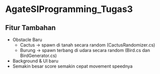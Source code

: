 # AgateSIProgramming_Tugas3

## Fitur Tambahan
- Obstacle Baru
    - Cactus -> spawn di tanah secara random (CactusRandomizer.cs)
    - Burung -> spawn terbang di udara secara random (Bird.cs dan BirdGenerator.cs)
- Background & UI baru
- Semakin besar score semakin cepat movement speednya
